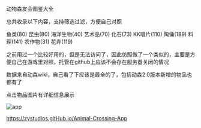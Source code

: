 动物森友会图鉴大全

总共收录以下内容，支持筛选过滤，方便自己对照

鱼类(80)
昆虫(80)
海洋生物(40)
艺术品(70)
化石(73)
KK唱片(110)
陶俑(189)
料理(141)
农作物(31)
花卉(119)

之前用过一个比较好用的，但是无法访问了，因此仿照做了一个类似的，主要是方便自己在游戏里对照，托管在github上应该不会存在服务器关闭的情况

数据来自动森wiki，自己看了下应该是最全的了，包括动森2.0版本新增的物品也都有了

点击物品图片有详细信息展示


![app](https://github.com/user-attachments/assets/9997e129-dc28-4aff-a0b8-f95c993803b1)

https://zystudios.gitHub.io/Animal-Crossing-App
